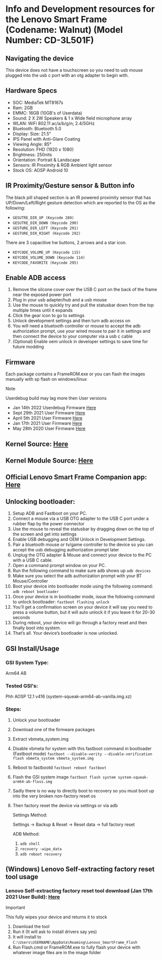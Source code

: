 # Info and Development resources for the Lenovo Smart Frame (Codename: Walnut) (Model Number: CD-3L501F)

## Navigating the device
This device does not have a touchscreen so you need to usb mouse plugged into the usb c port with an otg adapter to begin with.

## Hardware Specs
- SOC: MediaTek MT8167s
- Ram: 2GB
- EMMC: 16GB (10GB's of Userdata)
- Sound: 2 X 2W Speakers & 1 x Wide field microphone array
- WLAN: WiFi 802.11 ac/a/b/g/n; 2.4/5GHz
- Bluetooth: Bluetooth 5.0
- Display: Size: 21.5"
- IPS Panel with Anti-Glare Coating
- Viewing Angle: 85°
- Resolution: FHD (1920 x 1080)
- Brightness: 250nits
- Orientation: Portrait & Landscape
- Sensors: IR Proximity & RGB Ambient light sensor
- Stock OS: AOSP Android 10

## IR Proximity/Gesture sensor & Button info
The black pill shaped section is an IR powered proximity sensor that has UP/Down/Left/Right gesture detection which are reported to the OS as the following:
-  ```GESUTRE_DIR_UP (Keycode 289)```
-  ```GESUTRE_DIR_DOWN (Keycode 290)```
-  ```GESTURE_DIR_LEFT (Keycode 291)```
-  ```GESTURE_DIR_RIGHT (Keycode 292)```

There are 3 capacitive hw buttons, 2 arrows and a star icon.
-  ```KEYCODE_VOLUME_UP (Keycode 115)```
-  ```KEYCODE_VOLUME_DOWN (Keycode 114)```
-  ```KEYCODE_FAVORITE (Keycode 295)```

## Enable ADB access
1. Remove the silcone cover over the USB C port on the back of the frame near the exposed power port
1. Plug in your usb adapter/hub and a usb mouse
1. Use the mouse to quickly try and pull the statusbar down from the top multiple times until it expands
1. Click the gear icon to go to settings
1. Unlock development settings and then turn adb access on
1. You will need a bluetooth controller or mouse to accept the adb authorization prompt, use your wired mouse to pair it in settings and then connect the device to your computer via a usb c cable 
1. (Optional) Enable oem unlock in developer settings to save time for future modding

## Firmware
Each package contains a FrameROM.exe or you can flash the images manually with sp flash on windows/linux
> [!NOTE]
> Userdebug build may lag more then User versions
> 
- Jan 14th 2022 Userdebug Firmware [Here](https://www.androidfilehost.com/?fid=16385555061192798583)
- Sept 29th 2021 User Firmware [Here](https://www.androidfilehost.com/?fid=16385555061192798594)
- April 5th 2021 User Firmware [Here](https://www.androidfilehost.com/?fid=16385555061192798585)
- Jan 17th 2021 User Firmware [Here](https://www.androidfilehost.com/?fid=16385555061192798598)
- May 28th 2020 User Firmware [Here](https://www.androidfilehost.com/?fid=16385555061192798579)

## Kernel Source: [Here](https://github.com/deadman96385/android_kernel_lenovo_mt8167)

## Kernel Module Source: [Here](https://github.com/deadman96385/android_vendor_mediatek_kernel_modules_connectivity)

## Official Lenovo Smart Frame Companion app: [Here](https://www.androidfilehost.com/?fid=16385555061192798588)

## Unlocking bootloader:
1. Setup ADB and Fastboot on your PC.
1. Connect a mouse via a USB OTG adapter to the USB C port under a rubber flap by the power connector
1. Use the mouse to reveal the statusbar by dragging down on the top of the screen and get into settings
1. Enable USB debugging and OEM Unlock in Development Settings.
1. Pair a bluetooth mouse or tv/game controller to the device so you can accept the usb debugging authorization prompt later
1. Unplug the OTG adapter & Mouse and connect your device to the PC with a USB C cable.
1. Open a command prompt window on your PC.
1. Run the following command to make sure adb shows up ```adb devices```
1. Make sure you select the adb authorization prompt with your BT Mouse/Controller
1. Boot your device into bootloader mode using the following command:
```adb reboot bootloader```
1. Once your device is in bootloader mode, issue the following command to unlock bootloader:
```fastboot flashing unlock```
1. You’ll get a confirmation screen on your device it will say you need to press a volume button, but it will auto unlock it if you leave it for 20-30 seconds
1. During reboot, your device will go through a factory reset and then finally boot into system.
1. That’s all. Your device’s bootloader is now unlocked.

## GSI Install/Usage
### GSI System Type:
Arm64 AB

### Tested GSI's: 
Phh AOSP 12.1 v416 (system-squeak-arm64-ab-vanilla.img.xz)

### Steps:
1. Unlock your bootloader
1. Download one of the firmware packages
1. Extract vbmeta_system.img
1. Disable vbmeta for system with this fastboot command in bootloader (Fastboot mode)
   ```fastboot --disable-verity --disable-verification flash vbmeta_system vbmeta_system.img```
1. Reboot to fastbootd
   ```fastboot reboot fastboot```
1. Flash the GSI system image 
   ```fastboot flash system system-squeak-arm64-ab-floss.img```
1. Sadly there is no way to directly boot to recovery so you must boot up into the very broken non-factory reset os
1. Then factory reset the device via settings or via adb
   
   Settings Method:

   Settings -> Backup & Reset -> Reset data -> full factory reset

   ADB Method:
   1. ```adb shell```
    1. ```recovery -wipe_data```
   1. ```adb reboot recovery```

## (Windows) Lenovo Self-extracting factory reset tool usage
### Lenovo Self-extracting factory reset tool download (Jan 17th 2021 User Build): [Here](https://www.androidfilehost.com/?fid=16385555061192798593)
> [!IMPORTANT]
> This fully wipes your device and returns it to stock
1. Download the tool
1. Run it (It will ask to install drivers say yes)
1. It will install to ```C:\Users\USERNAME\AppData\Roaming\Lenovo_SmartFrame_Flash```
1. Run Flash.cmd or FrameROM.exe to fully flash your device with whatever image files are in the image folder
